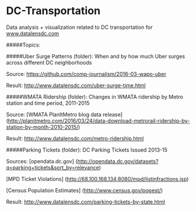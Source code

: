 # DC-Transportation
Data analysis + visualization related to DC transportation for www.datalensdc.com

#####Topics:

#####Uber Surge Patterns (folder): When and by how much Uber surges across different DC neighborhoods

  Source: https://github.com/comp-journalism/2016-03-wapo-uber
  
  Result: http://www.datalensdc.com/uber-surge-time.html
  
  
#####WMATA Ridership (folder): Changes in WMATA ridership by Metro station and time period, 2011-2015

  Source: [WMATA PlanItMetro blog data release] (http://planitmetro.com/2016/03/24/data-download-metrorail-ridership-by-station-by-month-2010-2015/)
  
  Result: http://www.datalensdc.com/metro-ridership.html
  
#####Parking Tickets (folder): DC Parking Tickets Issued 2013-15

  Sources:   [opendata.dc.gov] (http://opendata.dc.gov/datasets?q=parking+tickets&sort_by=relevance)

  [MPD Ticket Violations] (http://68.100.168.134:8080/mpd/listinfractions.jsp)

  [Census Population Estimates] (http://www.census.gov/popest/)
  
  Result: http://www.datalensdc.com/parking-tickets-by-state.html
